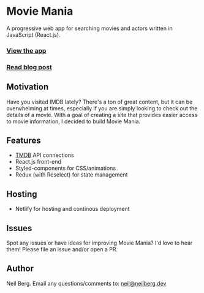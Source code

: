 # Movie Mania

A progressive web app for searching movies and actors written in JavaScript (React.js).

### [View the app](https://movie-mania.netlify.com/)

### [Read blog post](https://neilberg.dev/blog/2019-05-03-movie-mania)

## Motivation

Have you visited IMDB lately? There's a ton of great content, but it can be overwhelming at times, especially if you are simply looking to check out the details of a movie. With a goal of creating a site that provides easier access to movie information, I decided to build Movie Mania.

## Features

* [TMDB](https://www.themoviedb.org/?language=en-US) API connections
* React.js front-end
* Styled-components for CSS/animations
* Redux (with Reselect) for state management

## Hosting

* Netlify for hosting and continous deployment 

## Issues

Spot any issues or have ideas for improving Movie Mania? I'd love to hear them! Please file an issue and/or open a PR.

## Author

Neil Berg. Email any questions/comments to: neil@neilberg.dev
